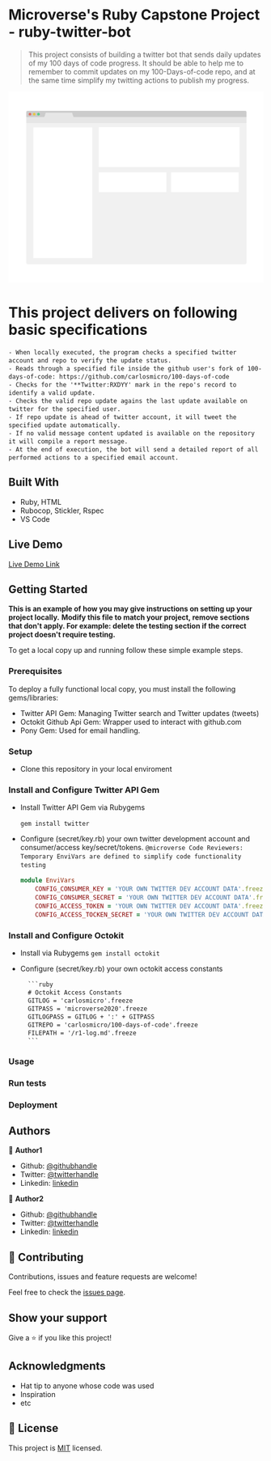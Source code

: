 # Microverse's Ruby Capstone Project - ruby-twitter-bot

> This project consists of building a twitter bot that sends daily updates of my 100 days of code progress. It should be able to help me to remember to commit updates on my 100-Days-of-code repo, and at the same time simplify my twitting actions to publish my progress.

![screenshot](./app_screenshot.png)

# This project delivers on following basic specifications
    - When locally executed, the program checks a specified twitter account and repo to verify the update status.
    - Reads through a specified file inside the github user's fork of 100-days-of-code: https://github.com/carlosmicro/100-days-of-code
	- Checks for the '**Twitter:RXDYY' mark in the repo's record to identify a valid update.
    - Checks the valid repo update agains the last update available on twitter for the specified user.
    - If repo update is ahead of twitter account, it will tweet the specified update automatically. 
	- If no valid message content updated is available on the repository it will compile a report message.
    - At the end of execution, the bot will send a detailed report of all performed actions to a specified email account.


## Built With

- Ruby, HTML
- Rubocop, Stickler, Rspec
- VS Code

## Live Demo

[Live Demo Link](https://livedemo.com)


## Getting Started



**This is an example of how you may give instructions on setting up your project locally.**
**Modify this file to match your project, remove sections that don't apply. For example: delete the testing section if the correct project doesn't require testing.**


To get a local copy up and running follow these simple example steps.

### Prerequisites
To deploy a fully functional local copy, you must install the following gems/libraries: 
- Twitter API Gem: Managing Twitter search and Twitter updates (tweets)
- Octokit Github Api Gem: Wrapper used to interact with github.com
- Pony Gem: Used for email handling.

### Setup
- Clone this repository in your local enviroment

### Install and Configure Twitter API Gem
- Install Twitter API Gem via Rubygems
    
    ```gem install twitter```

- Configure (secret/key.rb) your own twitter development account and consumer/access key/secret/tokens.
```@microverse Code Reviewers: Temporary EnviVars are defined to simplify code functionality testing```

    ```ruby
    module EnviVars
        CONFIG_CONSUMER_KEY = 'YOUR OWN TWITTER DEV ACCOUNT DATA'.freeze
        CONFIG_CONSUMER_SECRET = 'YOUR OWN TWITTER DEV ACCOUNT DATA'.freeze
        CONFIG_ACCESS_TOKEN = 'YOUR OWN TWITTER DEV ACCOUNT DATA'.freeze
        CONFIG_ACCESS_TOCKEN_SECRET = 'YOUR OWN TWITTER DEV ACCOUNT DATA'.freeze
    ```
### Install and Configure Octokit
- Install via Rubygems
    ```gem install octokit```
- Configure (secret/key.rb) your own octokit access constants

        ```ruby
        # Octokit Access Constants
        GITLOG = 'carlosmicro'.freeze
        GITPASS = 'microverse2020'.freeze
        GITLOGPASS = GITLOG + ':' + GITPASS
        GITREPO = 'carlosmicro/100-days-of-code'.freeze
        FILEPATH = '/r1-log.md'.freeze
        ```

### Usage

### Run tests

### Deployment



## Authors

👤 **Author1**

- Github: [@githubhandle](https://github.com/githubhandle)
- Twitter: [@twitterhandle](https://twitter.com/twitterhandle)
- Linkedin: [linkedin](https://linkedin.com/linkedinhandle)

👤 **Author2**

- Github: [@githubhandle](https://github.com/githubhandle)
- Twitter: [@twitterhandle](https://twitter.com/twitterhandle)
- Linkedin: [linkedin](https://linkedin.com/linkedinhandle)

## 🤝 Contributing

Contributions, issues and feature requests are welcome!

Feel free to check the [issues page](issues/).

## Show your support

Give a ⭐️ if you like this project!

## Acknowledgments

- Hat tip to anyone whose code was used
- Inspiration
- etc

## 📝 License

This project is [MIT](lic.url) licensed.
